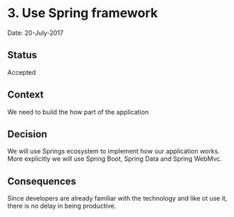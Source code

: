 # 3. Use Spring framework

Date: 20-July-2017

## Status

Accepted

## Context

We need to build the how part of the application

## Decision

We will use Springs ecosystem to implement how our application works.
More explicitly we will use Spring Boot, Spring Data and Spring WebMvc.

## Consequences

Since developers are already familiar with the technology and like ot use it, there is no delay in being productive.